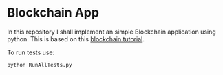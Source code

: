 # Blockchain App

In this repository I shall implement an simple Blockchain application using python. This is based on this [blockchain tutorial](https://developer.ibm.com/technologies/blockchain/tutorials/develop-a-blockchain-application-from-scratch-in-python/#5-add-blocks-to-the-chain).

To run tests use:

```
python RunAllTests.py
```